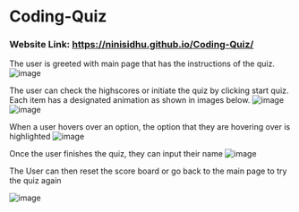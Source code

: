 # Coding-Quiz

### Website Link: https://ninisidhu.github.io/Coding-Quiz/

The user is greeted with main page that has the instructions of the quiz. 
![image](https://user-images.githubusercontent.com/79432326/118450682-75ba8200-b6c2-11eb-8c14-1d62fd1c7ddd.png)

The user can check the highscores or initiate the quiz by clicking start quiz. Each item has a designated animation as shown in images below. 
![image](https://user-images.githubusercontent.com/79432326/118451063-d6e25580-b6c2-11eb-9ad5-287645f3c1ab.png)
![image](https://user-images.githubusercontent.com/79432326/118451155-f37e8d80-b6c2-11eb-8552-fe9c34a8a09e.png)


When a user hovers over an option, the option that they are hovering over is highlighted 
![image](https://user-images.githubusercontent.com/79432326/118450964-bd410e00-b6c2-11eb-8058-f05bdc583b5d.png)

Once the user finishes the quiz, they can input their name
![image](https://user-images.githubusercontent.com/79432326/118451305-1ad55a80-b6c3-11eb-8465-e13dae67e3c9.png)

The User can then reset the score board or go back to the main page to try the quiz again 

![image](https://user-images.githubusercontent.com/79432326/118451426-3e98a080-b6c3-11eb-9150-32fd68dc3d02.png)

